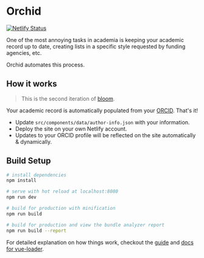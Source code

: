# Orchid

[![Netlify Status](https://api.netlify.com/api/v1/badges/860bc953-499d-4b41-80ac-1e66d2e3e0fb/deploy-status)](https://app.netlify.com/sites/agkarpubs/deploys)

One of the most annoying tasks in academia is keeping your academic record up to date, creating lists in a specific style requested by funding agencies, etc.

Orchid automates this process.

## How it works

> This is the second iteration of [bloom](https://github.com/emdupre/bloom). 

Your academic record is automatically populated from your [ORCID](https://orcid.org/about). That's it! 

* Update `src/components/data/author-info.json` with your information.
* Deploy the site on your own Netlify account.
* Updates to your ORCID profile will be reflected on the site automatically & dynamically.

## Build Setup

``` bash
# install dependencies
npm install

# serve with hot reload at localhost:8080
npm run dev

# build for production with minification
npm run build

# build for production and view the bundle analyzer report
npm run build --report
```

For detailed explanation on how things work,
checkout the [guide](http://vuejs-templates.github.io/webpack/) and
[docs for vue-loader](http://vuejs.github.io/vue-loader).